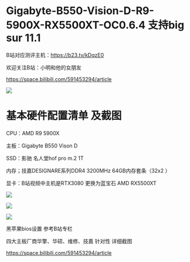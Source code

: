 #  Gigabyte-B550-Vision-D-R9-5900X-RX5500XT-OC0.6.4 支持big sur 11.1

B站对应测评主机：https://b23.tv/kDqzE0  

欢迎关注B站：小明和他的女朋友

https://space.bilibili.com/591453294/article


![](https://github.com/Xmingbai/Gigabyte-B550-Vision-D-R9-5900X-RX5500XT-OC0.6.4/blob/main/%E5%B0%81%E9%9D%A2.jpg)


#  基本硬件配置清单 及截图

CPU：AMD R9 5900X

主板：Gigabyte B550 Vison D

SSD：影驰 名人堂hof pro m.2 1T

内存；技嘉DESIGNARE系列DDR4 3200MHz 64GB内存套条（32x2 ）

显卡：B站视频中主机是RTX3080 更换为蓝宝石 AMD RX5500XT


![](https://github.com/Xmingbai/Gigabyte-B550-Vision-D-R9-5900X-RX5500XT-OC0.6.4/blob/main/geekbench.png)

![](https://github.com/Xmingbai/Gigabyte-B550-Vision-D-R9-5900X-RX5500XT-OC0.6.4/blob/main/CPU.png)

![](https://github.com/Xmingbai/Gigabyte-B550-Vision-D-R9-5900X-RX5500XT-OC0.6.4/blob/main/R20.png)


黑苹果bios设置 参考B站专栏

四大主板厂商华擎、华硕、维修、技嘉 针对性 详细截图 

https://space.bilibili.com/591453294/article
